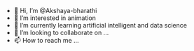 - 👋 Hi, I’m @Akshaya-bharathi
- 👀 I’m interested in animation
- 🌱 I’m currently learning artificial intelligent and data science
- 💞️ I’m looking to collaborate on ...
- 📫 How to reach me ...

<!---
Akshaya-bharathi/Akshaya-bharathi is a ✨ special ✨ repository because its `README.md` (this file) appears on your GitHub profile.
You can click the Preview link to take a look at your changes.
--->
